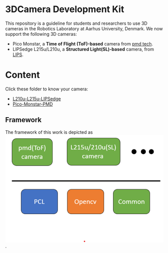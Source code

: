 # 3DCamera Development Kit

This repository is a guideline for students and researchers to use 3D cameras in the Robotics Laboratory at Aarhus University, Denmark. We now support the following 3D cameras:

- Pico Monstar, a **Time of Flight (ToF)-based** camera from [pmd tech](https://3d.pmdtec.com/en/).
- LIPSedge L215u/L210u, a **Structured Light(SL)-based** camera, from [LIPS](https://www.lips-hci.com/).

# Content

Click these folder to know your camera:
- [L210u-L215u-LIPSedge](./L210u-L215u-LIPSedge)
- [Pico-Monstar-PMD](./Pico-Monstar-PMD)

## Framework
The framework of this work is depicted as 
![The framework of our work](./Image/kit-framework.png).